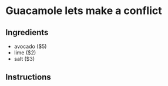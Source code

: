 # Guacamole lets make a conflict
## Ingredients
* avocado ($5)
* lime ($2)
* salt ($3)
## Instructions

